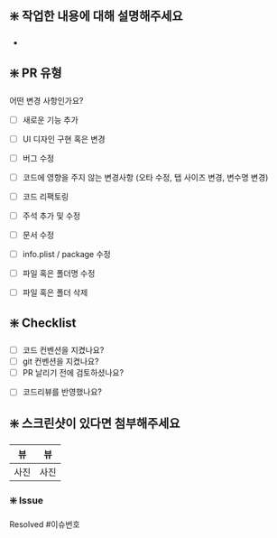 ## ❇️ 작업한 내용에 대해 설명해주세요
<!-- 설명하고 싶은 코드가 있다면 첨부해주세요 -->
- 


## ❇️ PR 유형
어떤 변경 사항인가요?

- [ ] 새로운 기능 추가
- [ ] UI 디자인 구현 혹은 변경
- [ ] 버그 수정
- [ ] 코드에 영향을 주지 않는 변경사항 (오타 수정, 탭 사이즈 변경, 변수명 변경)
- [ ] 코드 리팩토링
- [ ] 주석 추가 및 수정
- [ ] 문서 수정
- [ ] info.plist / package 수정
- [ ] 파일 혹은 폴더명 수정
- [ ] 파일 혹은 폴더 삭제


## ❇️ Checklist
- [ ] 코드 컨벤션을 지켰나요?
- [ ] git 컨벤션을 지켰나요?
- [ ] PR 날리기 전에 검토하셨나요?
<!-- 스스로 QA를 진행해봤는지 (기기 대응, 앱 터지지 않는지 등) -->
- [ ] 코드리뷰를 반영했나요?


## ❇️ 스크린샷이 있다면 첨부해주세요

|   뷰   |   뷰   | 
| :-------------: |  :-------------: |
| 사진 | 사진 | 


### ❇️ Issue
<!-- 생성한 관련 이슈가 있다면 Resolved #이슈번호로 닫아주세요! -->
Resolved #이슈번호
